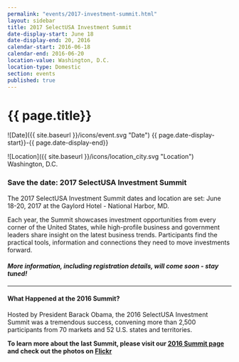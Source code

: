 ```yaml
---
permalink: "events/2017-investment-summit.html"
layout: sidebar
title: 2017 SelectUSA Investment Summit
date-display-start: June 18
date-display-end: 20, 2016
calendar-start: 2016-06-18
calendar-end: 2016-06-20
location-value: Washington, D.C.
location-type: Domestic
section: events
published: true
---
```


# {{ page.title}}

![Date]({{ site.baseurl }}/icons/event.svg "Date") {{ page.date-display-start}}-{{ page.date-display-end}}

![Location]({{ site.baseurl }}/icons/location_city.svg "Location") Washington, D.C.

### Save the date: 2017 SelectUSA Investment Summit

The 2017 SelectUSA Investment Summit dates and location are set: June 18-20, 2017 at the Gaylord Hotel - National Harbor, MD. 

Each year, the Summit showcases investment opportunities from every corner of the United States, while high-profile business and government leaders share insight on the latest business trends. Participants find the practical tools, information and connections they need to move investments forward.

#### _More information, including registration details, will come soon - stay tuned!_

---

#### What Happened at the 2016 Summit?

Hosted by President Barack Obama, the 2016 SelectUSA Investment Summit was a tremendous success, convening more than 2,500 participants from 70 markets and 52 U.S. states and territories.

**To learn more about the last Summit, please visit our [2016 Summit page](https://www.selectusa.gov/selectusa-summit) and check out the photos on [Flickr](https://www.flickr.com/photos/selectusa/albums)**
